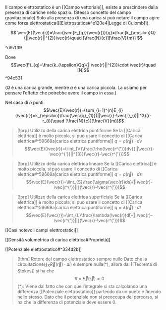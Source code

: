 Il campo elettrostatico è un [[Campo vettoriale]], esiste a prescindere dalla presenza di cariche nello spazio. (Stesso concetto del campo gravitazionale)
Solo alla presenza di una carica si può notare il campo agire come forza elettrostatica([[Elettrostatica#^e120e4|Legge di Culomb]]).

$$
\vec{E}(\vec{r})=\frac{\vec{F_{q}}(\vec{r})}{q}=\frac{k_{\epsilon}Q}{||\vec{r}||^{2}}\vec{r}\quad [\frac{N}{c}][\frac{V}{m}]
$$

^d97f39

Dove $$\vec{F}_{q}=\frac{k_{\epsilon}Qq}{||\vec{r}||^{2}}\cdot \vec{r}\quad [N]$$ ^94c531

($Q$ è una carica grande, mentre $q$ è una carica piccola. La usiamo per pensare l’effetto che potrebbe avere il campo in essa.)

Nel caso di $n$ punti:
$$\vec{E}(\vec{r})=\sum_{i=1}^{n}E_{i}(\vec{r})=k_{\epsilon}\frac{\vec{q}_{1}}{||\vec{r}-\vec{r}_{i}||^3}(r-r_{i})\quad [\frac{N}{c}][\frac{V}{m}]$$

>[!prp] Utilizzo della carica elettrica puntiforme
>Se la [[Carica elettrica]] è molto piccola, si può usare il concetto di [[Carica elettrica#^59669a|carica elettrica puntiforme]] $q = \rho(\vec{r})\cdot dv$
>$$\vec{E}(\vec{r})=\iiint_{V}\frac{\rho(\vec{r^{'}})dv}{||\vec{r}-\vec{r^{'}}||^{3}}(\vec{r}-\vec{r^{'}})$$


>[!prp] Utilizzo della carica elettrica lineare
>Se la [[Carica elettrica]] è molto piccola, si può usare il concetto di [[Carica elettrica#^59669a|carica elettrica puntiforme]] $q = \rho(\vec{r})\cdot ds$
>$$\vec{E}(\vec{r})=\iint_{S}\frac{\sigma(\vec{r})ds}{||\vec{r}-\vec{r^{'}}||}(\vec{r}-\vec{r^{'}})$$


>[!prp] Utilizzo della carica elettrica superficiale
>Se la [[Carica elettrica]] è molto piccola, si può usare il concetto di [[Carica elettrica#^59669a|carica elettrica puntiforme]] $q = \lambda(\vec{r})\cdot dl$
>$$\vec{E}(\vec{r})=\int_{L}\frac{\lambda(\vec{r})dl}{||\vec{r}-\vec{r^{'}}||}(\vec{r}-\vec{r^{'}})$$

[[Casi notevoli campi elettrostatici]]

[[Densità volumetrica di carica elettrica#Proprietà]]

[[Potenziale elettrostatico#^334d2b]]

>[!thm] Rotore del campo elettrostatico sempre nullo
>Dato che la circuitazione($\oint_{S}\vec{R}(\vec{r})\cdot dl$) è sempre nulla(\*), allora dal [[Teorema di Stokes]] si ha che 
>$$\nabla\times\vec{E}(\vec{r})=0$$
>(\*): Viene dal fatto che con quell’integrale si sta calcolando una differenza [[Potenziale elettrostatico]] partendo da un punto e finendo nello stesso. Dato che il potenziale non si preoccupa del percorso, si ha che la differenza di potenziale deve essere 0.

